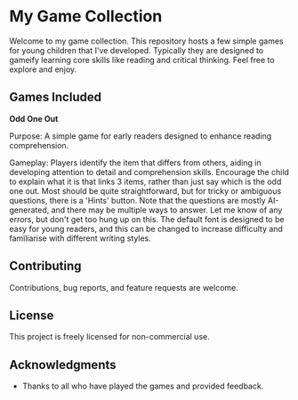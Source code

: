 
# My Game Collection

Welcome to my game collection. This repository hosts a few simple games for young children that I've developed. Typically they are designed to gameify learning core skills like reading and critical thinking. Feel free to explore and enjoy.

## Games Included
**Odd One Out**

Purpose: A simple game for early readers designed to enhance reading comprehension.

Gameplay: Players identify the item that differs from others, aiding in developing attention to detail and comprehension skills. Encourage the child to explain what it is that links 3 items, rather than just say which is the odd one out. Most should be quite straightforward, but for tricky or ambiguous questions, there is a 'Hints' button.
Note that the questions are mostly AI-generated, and there may be multiple ways to answer. Let me know of any errors, but don't get too hung up on this.
The default font is designed to be easy for young readers, and this can be changed to increase difficulty and familiarise with different writing styles.

## Contributing
Contributions, bug reports, and feature requests are welcome. 

## License
This project is freely licensed for non-commercial use. 

## Acknowledgments
- Thanks to all who have played the games and provided feedback.
